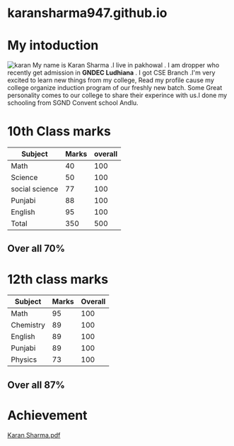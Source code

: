 # karansharma947.github.io
# My intoduction
![karan](https://github.com/user-attachments/assets/8da9a33b-64cd-4c81-9e1d-60b4f062c3fa)
My name is Karan Sharma .I live in pakhowal . I am dropper who recently get admission in **GNDEC Ludhiana** . I got CSE Branch .I'm very excited to learn new things from my college, Read my profile cause my college organize induction program of our freshly new batch. Some Great personality comes to our college to share their experince with us.I done my schooling from SGND Convent school Andlu.
# 10th Class marks

|Subject|Marks|overall|
|---|---|---|
|Math |40  |100  |
|Science |50 |100 |
|social science |77 |100 |
|Punjabi |88  |100 |
|English |95  |100 |
|Total |350 |500 |
## Over all 70%

# 12th class marks

|Subject|Marks|Overall|
|---|---|---|
|Math |95 |100 | 
|Chemistry |89 |100 |
|English |89 |100 |
|Punjabi |89 |100 |
|Physics |73 |100 |
## Over all 87%

# Achievement
[Karan Sharma.pdf](https://github.com/user-attachments/files/16334399/Karan.Sharma.pdf)



